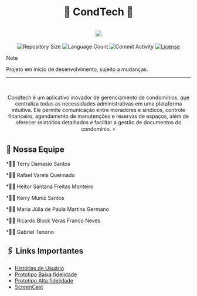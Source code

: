 <div align="center">
    <h1>
        <b font-size: 20px;>🚀 CondTech 🏢</b>
        </br>
        </br>
        <img src="https://skillicons.dev/icons?i=java,git,github" />
    </h1>
</div>


<p align="center">
  <img
    src="https://img.shields.io/github/repo-size/MariaJuliaGermano/projetos-3-sistema-de-condominio-4"
    alt="Repository Size"
  />
  <img
    src="https://img.shields.io/github/languages/count/MariaJuliaGermano/projetos-3-sistema-de-condominio-4"
    alt="Language Count"
  />
  <img
    src="https://img.shields.io/github/commit-activity/t/MariaJuliaGermano/projetos-3-sistema-de-condominio-4"
    alt="Commit Activity"
  />
  <a href="LICENSE"
    ><img
      src="https://img.shields.io/github/license/MariaJuliaGermano/projetos-3-sistema-de-condominio-4"
      alt="License"
  /></a>
</p>

> [!NOTE]
> Projeto em inicio de desenvolvimento, sujeito a mudanças.

---

</br>
<p align="center">
    Condtech é um aplicativo inovador de gerenciamento de condomínios, que centraliza todas as necessidades administrativas em uma plataforma intuitiva. Ele permite comunicação entre moradores e síndicos, controle financeiro, agendamento de manutenções e reservas de espaços, além de oferecer relatórios detalhados e facilitar a gestão de documentos do condomínio. ⚡
</p>

## 💪 Nossa Equipe

*👨‍💼 Terry Damasio Santos

*👨‍💻 Rafael Varela Queimado

*👨‍💻 Heitor Santana Freitas Monteiro

*👨‍💻 Kerry Muniz Santos

*👩‍💻 ⁠Maria Júlia de Paula Martins Germano

*👨‍💻 Ricardo Block Veras Franco Neves

*👨‍💻 Gabriel Tenorio

## 🖇️ Links Importantes

<ul>

  <li>
    <a  href="https://www.figma.com/design/aR759HYL8jvVgrsIkYoMP9/Modelo-3C's-CONDTECH?node-id=0-1&t=91KOL9RdbFD0NUyN-1"
      >Histórias de Usuário</a
    >
  </li>

  <li>
    <a  href="https://www.figma.com/design/MQ7tfXz8hMkbnDqvilS433/Untitled?node-id=0-1&t=EY4T2Vp3YjMKr2Vf-1"
      >Prototipo Baixa fidelidade</a
    >
  </li>

  <li>
    <a  href="https://www.figma.com/design/uqvQwAdAEfrFJGFzbhrwY7/Protótipo-Alta-fidelidade?node-id=0-1&p=f&t=FkXipyaQfHtclcc5-0"
      >Prototipo Alta fidelidade</a
    >
  </li>

  <li>
    <a  href="https://youtu.be/hQs_UOytmYM"
      >ScreenCast</a
    >
  </li>

</ul>

